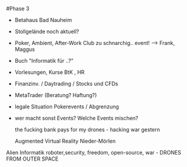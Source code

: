 #Phase 3
*	Betahaus Bad Nauheim
*	Stollgelände noch aktuell?
  *	Poker, Ambient, After-Work Club zu schnarchig.. event! --> Frank, Maggus
*	Buch "Informatik für ..?"
*	Vorlesungen, Kurse BtK , HR
*	Finanzinv. / Daytrading / Stocks und CFDs
  *	MetaTrader (Beratung? Haftung?)
*	legale Situation Pokerevents / Abgrenzung
*	wer macht sonst Events? Welche Events mischen?


    the fucking bank pays for my drones - hacking war gestern

    Augmented Virtual Reality Nieder-Mörlen

   Alien Informatik roboter,security, freedom, open-source, war - DRONES FROM OUTER SPACE

